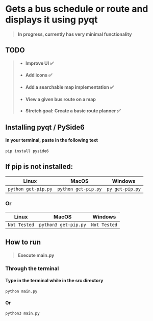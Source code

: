 # Gets a bus schedule or route and displays it using pyqt
> #### In progress, currently has very minimal functionality
## TODO
> - #### Improve UI :white_check_mark:
> - #### Add icons :white_check_mark:
> - #### Add a searchable map implementation :white_check_mark:
> - #### View a given bus route on a map
> - #### Stretch goal: Create a basic route planner :white_check_mark:

## Installing pyqt / PySide6
#### In your terminal, paste in the following text
```
pip install pyside6
```
## If pip is not installed:
| Linux | MacOS | Windows |
| ------------- | ------------- | -------- |
| ```python get-pip.py```  | ```python get-pip.py```  | ```py get-pip.py``` |
### Or
| Linux | MacOS | Windows |
| ------------- | ------------- | -------- |
| ```Not Tested```  | ```python3 get-pip.py```  | ```Not Tested``` |


## How to run
> #### Execute main.py
### Through the terminal
#### Type in the terminal while in the src directory
```
python main.py
```
#### Or
```
python3 main.py
```
